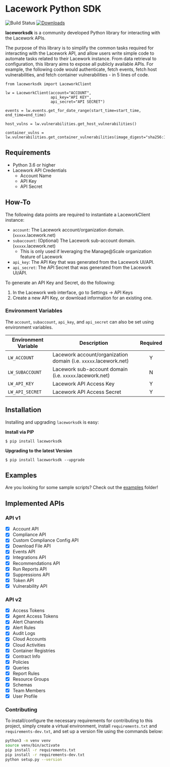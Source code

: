 # Lacework Python SDK

![Build Status](https://github.com/lacework/python-sdk/actions/workflows/python-test.yml/badge.svg)
[![Downloads](https://pepy.tech/badge/laceworksdk)](https://pepy.tech/project/laceworksdk)

**laceworksdk** is a community developed Python library for interacting with the Lacework APIs.

The purpose of this library is to simplify the common tasks required for interacting with the Lacework API, and allow
users write simple code to automate tasks related to their Lacework instance. From data retrieval to configuration,
this library aims to expose all publicly available APIs. For example, the following code would authenticate,
fetch events, fetch host vulnerabilities, and fetch container vulnerabilities - in 5 lines of code.

```
from laceworksdk import LaceworkClient

lw = LaceworkClient(account="ACCOUNT",
                    api_key="API KEY",
                    api_secret="API SECRET")

events = lw.events.get_for_date_range(start_time=start_time, end_time=end_time)

host_vulns = lw.vulnerabilities.get_host_vulnerabilities()

container_vulns = lw.vulnerabilities.get_container_vulnerabilities(image_digest="sha256:123")
```

## Requirements

- Python 3.6 or higher
- Lacework API Credentials
  - Account Name
  - API Key
  - API Secret

## How-To

The following data points are required to instantiate a LaceworkClient instance:

- `account`: The Lacework account/organization domain. (`xxxxx`.lacework.net)
- `subaccount`: (Optional) The Lacework sub-account domain. (`xxxxx`.lacework.net)
  - This is only used if leveraging the Manage@Scale organization feature of Lacework
- `api_key`: The API Key that was generated from the Lacework UI/API.
- `api_secret`: The API Secret that was generated from the Lacework UI/API.

To generate an API Key and Secret, do the following:

1.  In the Lacework web interface, go to Settings -> API Keys
2.  Create a new API Key, or download information for an existing one.

### Environment Variables

The `account`, `subaccount`, `api_key`, and `api_secret` can also be set using environment variables.

| Environment Variable | Description                                                      | Required |
| -------------------- | ---------------------------------------------------------------- | :------: |
| `LW_ACCOUNT`         | Lacework account/organization domain (i.e. `xxxxx`.lacework.net) |    Y     |
| `LW_SUBACCOUNT`      | Lacework sub-account domain (i.e. `xxxxx`.lacework.net)          |    N     |
| `LW_API_KEY`         | Lacework API Access Key                                          |    Y     |
| `LW_API_SECRET`      | Lacework API Access Secret                                       |    Y     |

## Installation

Installing and upgrading `laceworksdk` is easy:

**Install via PIP**

`$ pip install laceworksdk`

**Upgrading to the latest Version**

`$ pip install laceworksdk --upgrade`

## Examples

Are you looking for some sample scripts? Check out the [examples](examples/) folder!

## Implemented APIs

### API v1

- [x] Account API
- [x] Compliance API
- [x] Custom Compliance Config API
- [x] Download File API
- [x] Events API
- [x] Integrations API
- [x] Recommendations API
- [x] Run Reports API
- [x] Suppressions API
- [x] Token API
- [x] Vulnerability API

### API v2

- [x] Access Tokens
- [x] Agent Access Tokens
- [x] Alert Channels
- [x] Alert Rules
- [x] Audit Logs
- [x] Cloud Accounts
- [x] Cloud Activities
- [x] Container Registries
- [x] Contract Info
- [x] Policies
- [x] Queries
- [x] Report Rules
- [x] Resource Groups
- [x] Schemas
- [x] Team Members
- [x] User Profile

### Contributing

To install/configure the necessary requirements for contributing to this project, simply create a virtual environment, install `requirements.txt` and `requirements-dev.txt`, and set up a version file using the commands below:

```sh
python3 -m venv venv
source venv/bin/activate
pip install -r requirements.txt
pip install -r requirements-dev.txt
python setup.py --version
```
